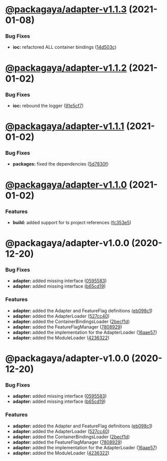 # [@packagaya/adapter-v1.1.3](https://github.com/Packagaya/Packagaya/compare/@packagaya/adapter-v1.1.2...@packagaya/adapter-v1.1.3) (2021-01-08)


### Bug Fixes

* **ioc:** refactored ALL container bindings ([14d503c](https://github.com/Packagaya/Packagaya/commit/14d503cd2f43b023d01919f8145cfc2021905d6e))

# [@packagaya/adapter-v1.1.2](https://github.com/Packagaya/Packagaya/compare/@packagaya/adapter-v1.1.1...@packagaya/adapter-v1.1.2) (2021-01-02)


### Bug Fixes

* **ioc:** rebound the logger ([91e5cf7](https://github.com/Packagaya/Packagaya/commit/91e5cf7138f6ef22b0aaf7c1336242e389d9393e))

# [@packagaya/adapter-v1.1.1](https://github.com/Packagaya/Packagaya/compare/@packagaya/adapter-v1.1.0...@packagaya/adapter-v1.1.1) (2021-01-02)


### Bug Fixes

* **packages:** fixed the dependencies ([5d7830f](https://github.com/Packagaya/Packagaya/commit/5d7830fe50c4bd7183c724e121b8c6e5a127c755))

# [@packagaya/adapter-v1.1.0](https://github.com/Packagaya/Packagaya/compare/@packagaya/adapter-v1.0.0...@packagaya/adapter-v1.1.0) (2021-01-02)


### Features

* **build:** added support for ts project references ([fc353e5](https://github.com/Packagaya/Packagaya/commit/fc353e5e9d0f297514d3d18d30e173d7fa0261e2))

# @packagaya/adapter-v1.0.0 (2020-12-20)


### Bug Fixes

* **adapter:** added missing interface ([0595583](https://github.com/Packagaya/Packagaya/commit/059558303a8a739276470d7ed6465608e5e3d56a))
* **adapter:** added missing interface ([b65cd19](https://github.com/Packagaya/Packagaya/commit/b65cd19ec00a2642241f64a0f1337bfcadbc3fef))


### Features

* **adapter:** added the Adapter and FeatureFlag definitions ([eb098c1](https://github.com/Packagaya/Packagaya/commit/eb098c1a55c43ab410cc5ef3c91de44feceb6c0e))
* **adapter:** added the AdapterLoader ([527cc40](https://github.com/Packagaya/Packagaya/commit/527cc406da355064708a9feae76aa757194349ab))
* **adapter:** added the ContainerBindingsLoader ([2becf1d](https://github.com/Packagaya/Packagaya/commit/2becf1d255d555c2a2a3db3fd18f5e7a45e0baae))
* **adapter:** added the FeatureFlagManager ([7808929](https://github.com/Packagaya/Packagaya/commit/7808929f507e6dfbf0491affe9ee4145597928d4))
* **adapter:** added the implementation for the AdapterLoader ([16aae57](https://github.com/Packagaya/Packagaya/commit/16aae57faa986c7387be3f169a41c213f9862415))
* **adapter:** added the ModuleLoader ([4236322](https://github.com/Packagaya/Packagaya/commit/423632219262752259efb9ed6801ee266f2b9805))

# @packagaya/adapter-v1.0.0 (2020-12-20)

### Bug Fixes

-   **adapter:** added missing interface ([0595583](https://github.com/Packagaya/Packagaya/commit/059558303a8a739276470d7ed6465608e5e3d56a))
-   **adapter:** added missing interface ([b65cd19](https://github.com/Packagaya/Packagaya/commit/b65cd19ec00a2642241f64a0f1337bfcadbc3fef))

### Features

-   **adapter:** added the Adapter and FeatureFlag definitions ([eb098c1](https://github.com/Packagaya/Packagaya/commit/eb098c1a55c43ab410cc5ef3c91de44feceb6c0e))
-   **adapter:** added the AdapterLoader ([527cc40](https://github.com/Packagaya/Packagaya/commit/527cc406da355064708a9feae76aa757194349ab))
-   **adapter:** added the ContainerBindingsLoader ([2becf1d](https://github.com/Packagaya/Packagaya/commit/2becf1d255d555c2a2a3db3fd18f5e7a45e0baae))
-   **adapter:** added the FeatureFlagManager ([7808929](https://github.com/Packagaya/Packagaya/commit/7808929f507e6dfbf0491affe9ee4145597928d4))
-   **adapter:** added the implementation for the AdapterLoader ([16aae57](https://github.com/Packagaya/Packagaya/commit/16aae57faa986c7387be3f169a41c213f9862415))
-   **adapter:** added the ModuleLoader ([4236322](https://github.com/Packagaya/Packagaya/commit/423632219262752259efb9ed6801ee266f2b9805))
